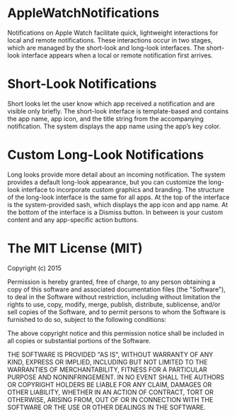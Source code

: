 # AppleWatchNotifications

Notifications on Apple Watch facilitate quick, lightweight interactions for local and remote notifications. These interactions occur in two stages, which are managed by the short-look and long-look interfaces. The short-look interface appears when a local or remote notification first arrives. 

# Short-Look Notifications

Short looks let the user know which app received a notification and are visible only briefly. The short-look interface is template-based and contains the app name, app icon, and the title string from the accompanying notification. The system displays the app name using the app’s key color.

# Custom Long-Look Notifications

Long looks provide more detail about an incoming notification. The system provides a default long-look appearance, but you can customize the long-look interface to incorporate custom graphics and branding. The structure of the long-look interface is the same for all apps. At the top of the interface is the system-provided sash, which displays the app icon and app name. At the bottom of the interface is a Dismiss button. In between is your custom content and any app-specific action buttons.

# The MIT License (MIT)

Copyright (c) 2015

Permission is hereby granted, free of charge, to any person obtaining a copy
of this software and associated documentation files (the "Software"), to deal
in the Software without restriction, including without limitation the rights
to use, copy, modify, merge, publish, distribute, sublicense, and/or sell
copies of the Software, and to permit persons to whom the Software is
furnished to do so, subject to the following conditions:

The above copyright notice and this permission notice shall be included in
all copies or substantial portions of the Software.

THE SOFTWARE IS PROVIDED "AS IS", WITHOUT WARRANTY OF ANY KIND, EXPRESS OR
IMPLIED, INCLUDING BUT NOT LIMITED TO THE WARRANTIES OF MERCHANTABILITY,
FITNESS FOR A PARTICULAR PURPOSE AND NONINFRINGEMENT. IN NO EVENT SHALL THE
AUTHORS OR COPYRIGHT HOLDERS BE LIABLE FOR ANY CLAIM, DAMAGES OR OTHER
LIABILITY, WHETHER IN AN ACTION OF CONTRACT, TORT OR OTHERWISE, ARISING FROM,
OUT OF OR IN CONNECTION WITH THE SOFTWARE OR THE USE OR OTHER DEALINGS IN
THE SOFTWARE.
